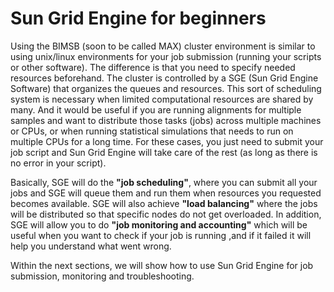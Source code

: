 # Sun Grid Engine for beginners
Using the BIMSB (soon to be called MAX) cluster environment is similar to using unix/linux environments for your job submission (running your scripts or other software). The difference is that you need to specify needed resources beforehand. The cluster is controlled by a SGE (Sun Grid Engine Software) that organizes the queues and resources. This sort of scheduling system is necessary when limited computational resources are shared by many. And it would be useful if you are running alignments for multiple samples and want to distribute those tasks (jobs) across multiple machines or CPUs, or when running statistical simulations that needs to run on multiple CPUs for a long time. For these cases, you just need to submit your job script and Sun Grid Engine will take care of the rest (as long as there is no error in your script).

Basically, SGE will do the **"job scheduling"**, where you can submit all your jobs and SGE will queue them and run them when resources you requested becomes available. SGE will also achieve **"load balancing"** where the jobs will be distributed so that specific nodes do not get overloaded. In addition, SGE will allow you to do **"job monitoring and accounting"** which will be useful when you want to check if your job is running ,and if it failed it will help you understand what went wrong.




Within the next sections, we will show how to use Sun Grid Engine for job submission, monitoring and troubleshooting.
